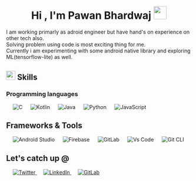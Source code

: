 <h1 align="center"><b>Hi , I'm Pawan Bhardwaj </b><img src="https://media.giphy.com/media/hvRJCLFzcasrR4ia7z/giphy.gif" width="35"></h1>

<p>
  I am working primarly as adroid engineer but have hand's on experience on other tech also.
  </br>
  Solving problem using code is most exciting thing for me. 
  </br>
  Currently i am experimenting with some android native library and exploring ML(tensorflow-lite) as well.
</p>  

## <img src="https://media2.giphy.com/media/QssGEmpkyEOhBCb7e1/giphy.gif?cid=ecf05e47a0n3gi1bfqntqmob8g9aid1oyj2wr3ds3mg700bl&rid=giphy.gif" width ="25"><b> Skills</b>

### Programming languages

<p align="left"> 
  &emsp; 
  <a> 
    <img alt="C" src="https://img.shields.io/badge/C%20-%232370ED.svg?logo=c&logoColor=white">
  </a> 
  &emsp;
  <a> 
    <img alt="Kotlin" src="https://img.shields.io/badge/kotlin-%237F52FF.svg?logo=kotlin&logoColor=white">
  </a> 
  &emsp;
  <a> 
    <img alt="Java" src="https://img.shields.io/badge/Java-%23007396.svg?logo=java&logoColor=white">
  </a>
  &emsp;
   <a>
    <img alt="Python" src="https://img.shields.io/badge/Python%20-%2314354C.svg?logo=python&logoColor=white">
  </a>
  &emsp;
   <a>
    <img alt="JavaScript" src="https://img.shields.io/badge/javascript-%23323330.svg?logo=javascript&logoColor=%23F7DF1E">
  </a>
</p>

## Frameworks & Tools

<p align="left"> 
  &emsp; 
  <a> 
    <img alt="Android Studio" src="https://img.shields.io/badge/Android%20Studio-3DDC84.svg?logo=android-studio&logoColor=white">
  </a> 
  &emsp;
  <a> 
    <img alt="Firebase" src="https://img.shields.io/badge/Firebase-039BE5?logo=Firebase&logoColor=white">
  </a> 
  &emsp;
  <a> 
    <img alt="GitLab" src="https://img.shields.io/badge/gitlab-%23181717.svg?logo=gitlab&logoColor=white">
  </a>
  &emsp;
   <a>
    <img alt="Vs Code" src="https://img.shields.io/badge/Visual%20Studio%20Code-0078d7.svg?logo=visual-studio-code&logoColor=white">
  </a>
  &emsp;
   <a>
    <img alt="Git CLI" src="https://img.shields.io/badge/gitlab%20ci-%23181717.svg?logo=gitlab&logoColor=white">
  </a>
 
</p>

## Let's catch up @
<p align="left"> 
  &emsp; 
  <a href="https://twitter.com/0xabdulkhalid](https://twitter.com/PwnIsHere" target="_blank"> 
    <img alt="Twitter" src="https://img.shields.io/badge/Twitter-%231DA1F2.svg?logo=Twitter&logoColor=white">
  </a> 
  &emsp;
  <a href="https://www.linkedin.com/in/pawanbhardwaj694692/" target="_blank"> 
    <img alt="LinkedIn" src="https://img.shields.io/badge/linkedin-%230077B5.svg?logo=linkedin&logoColor=white">
  </a> 
  &emsp;
  <a href="mailto:0xabdulkhalid@gmail.com" target="_blank"> 
    <img alt="GitLab" src="https://img.shields.io/badge/Gmail-D14836?logo=gmail&logoColor=white">
  </a>
</p>
